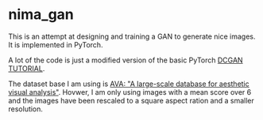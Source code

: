 # nima_gan
This is an attempt at designing and training a GAN to generate nice images. It is implemented in PyTorch.

A lot of the code is just a modified version of the basic PyTorch [DCGAN TUTORIAL](https://pytorch.org/tutorials/beginner/dcgan_faces_tutorial.html).

The dataset base I am using is [AVA: "A large-scale database for aesthetic visual analysis"](https://doi.org/10.1109/CVPR.2012.6247954). Hovwer, I am only using images with a mean score over 6 and the images have been rescaled to a square aspect ration and a smaller resolution.
